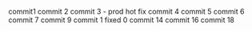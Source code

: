 commit1
commit 2
commit 3 - prod hot fix
commit 4
commit 5
commit 6
commit 7
commit 9
commit 1  fixed 0
commit 14
commit 16
commit 18
